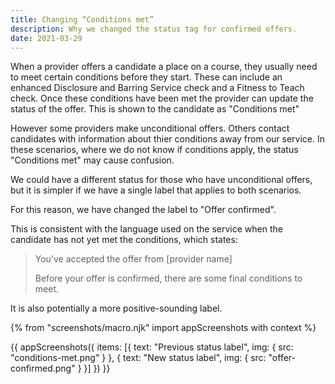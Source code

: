 ```yaml
---
title: Changing “Conditions met”
description: Why we changed the status tag for confirmed offers.
date: 2021-03-29
---
```


When a provider offers a candidate a place on a course, they usually need to meet certain conditions before they start. These can include an enhanced Disclosure and Barring Service check and a Fitness to Teach check. Once these conditions have been met the provider can update the status of the offer. This is shown to the candidate as "Conditions met"

However some providers make unconditional offers. Others contact candidates with information about thier conditions away from our service. In these scenarios, where we do not know if conditions apply, the status "Conditions met" may cause confusion.

We could have a different status for those who have unconditional offers, but it is simpler if we have a single label that applies to both scenarios.

For this reason, we have changed the label to "Offer confirmed".

This is consistent with the language used on the service when the candidate has not yet met the conditions, which states:

> You’ve accepted the offer from [provider name]
>
> Before your offer is confirmed, there are some final conditions to meet.

It is also potentially a more positive-sounding label.

{% from "screenshots/macro.njk" import appScreenshots with context %}

{{ appScreenshots({
  items: [{
    text: "Previous status label",
    img: {
      src: "conditions-met.png"
    }
  }, {
    text: "New status label",
    img: {
    src: "offer-confirmed.png"
    }
  }]
}) }}
